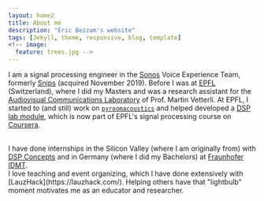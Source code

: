 ```yaml
---
layout: home2
title: About me
description: "Eric Bezzam's website"
tags: [Jekyll, theme, responsive, blog, template]
<!-- image:
  feature: trees.jpg -->
---
```


I am a signal processing engineer in the <a href="https://www.sonos.com" target="_blank">Sonos</a> Voice Experience Team, formerly <a href="https://snips.ai/" target="_blank">Snips</a> (acquired November 2019). Before I was at <a href="https://www.epfl.ch/" target="_blank">EPFL</a> (Switzerland), where I did my Masters and was a research assistant for the <a href="https://lcav.epfl.ch/" target="_blank">Audiovisual Communications Laboratory</a> of Prof. Martin Vetterli. At EPFL, I started to (and still) work on <a href="https://github.com/LCAV/pyroomacoustics" target="_blank">`pyroomacoustics`</a> and helped developed a <a href="https://hwlab.learndsp.org/" target="_blank">DSP lab module</a>, which is now part of EPFL's signal processing course on <a href="https://www.coursera.org/learn/dsp4" target="_blank">Coursera</a>.

<br />
I have done internships in the Silicon Valley (where I am originally from) with <a href="https://dspconcepts.com/" target="_blank">DSP Concepts</a> and in Germany (where I did my Bachelors) at <a href="https://www.idmt.fraunhofer.de/en.html" target="_blank">Fraunhofer IDMT</a>.  


<br />
I love teaching and event organizing, which I have done extensively with [LauzHack](https://lauzhack.com/). Helping others have that "lightbulb" moment motivates me as an educator and researcher.

